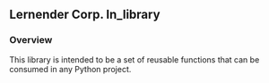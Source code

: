 ## Lernender Corp. ln_library

### Overview
This library is intended to be a set of reusable functions that can be consumed in any Python project.